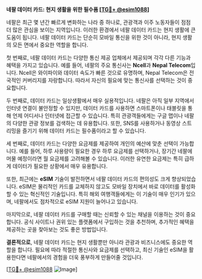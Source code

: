 **네팔 데이터 카드: 현지 생활을 위한 필수품 [[TG💪+ @esim1088](https://t.me/s/esim1088)]**

네팔은 최근 몇 년간 빠르게 변화하는 나라 중 하나로, 관광객과 이주 노동자들이 점점 더 많은 관심을 보이는 지역입니다. 이러한 환경에서 네팔 데이터 카드는 현지 생활에 큰 도움이 됩니다. 네팔 데이터 카드는 단순히 모바일 통신을 위한 것이 아니라, 현지 생활의 모든 면에서 중요한 역할을 합니다.

첫 번째로, 네팔 데이터 카드는 다양한 통신 제공 업체에서 제공되며 각각 다른 기능과 혜택을 가지고 있습니다. 예를 들어, 네팔의 주요 통신사는 **Ncell**과 **Nepal Telecom**입니다. Ncell은 와이파이와 데이터 속도가 빠른 것으로 유명하며, Nepal Telecom은 전국적인 커버리지를 자랑합니다. 따라서 자신의 필요에 맞는 통신사를 선택하는 것이 중요합니다. 

두 번째로, 데이터 카드는 일상생활에서 매우 실용적입니다. 네팔은 아직 일부 지역에서 인터넷 연결이 불안정할 수 있지만, 데이터 카드를 사용하면 스마트폰이나 태블릿을 통해 언제 어디서나 인터넷에 접근할 수 있습니다. 특히 관광객들에게는 구글 맵이나 네팔의 다양한 관광 정보를 검색하는 데 유용합니다. 또한, SNS를 사용하거나 동영상 스트리밍을 즐기기 위해 데이터 카드는 필수품이라고 할 수 있습니다.

세 번째로, 데이터 카드는 다양한 요금제를 제공하여 개인의 예산에 맞춘 선택이 가능합니다. 예를 들어, 하루 사용량이 필요한 경우 하루 요금제를 선택하거나, 장기간 네팔에 머물 예정이라면 월 요금제를 고려해볼 수 있습니다. 이러한 유연한 요금제는 특히 급하게 데이터가 필요한 상황에서 매우 유용합니다.

또한, 최근에는 **eSIM** 기술이 발전하면서 네팔 데이터 카드의 편의성도 크게 향상되었습니다. eSIM은 물리적인 카드를 교체하지 않고도 모바일 장치에서 바로 데이터를 활성화할 수 있는 혁신적인 기술입니다. 특히 해외 여행객들에게는 이 기술이 매우 인기가 있으며, 네팔에서도 점차적으로 eSIM 지원이 늘어나고 있습니다.

마지막으로, 네팔 데이터 카드를 구매할 때는 신뢰할 수 있는 채널을 이용하는 것이 중요합니다. 공식 사이트나 권위 있는 플랫폼에서 구입하는 것을 추천하며, 추가적인 혜택을 제공하는 곳을 찾아보는 것도 좋은 방법입니다.

**결론적으로**, 네팔 데이터 카드는 현지 생활뿐만 아니라 관광과 비즈니스에도 중요한 역할을 합니다. 필요에 따라 적절한 통신사와 요금제를 선택하고, 최신 기술인 eSIM을 활용한다면 네팔에서의 경험을 더욱 풍부하게 만들어줄 것입니다. 

[[TG💪+ @esim1088](https://t.me/s/esim1088) ![Image](https://i.postimg.cc/Y0z9fWf4/image.png)]
